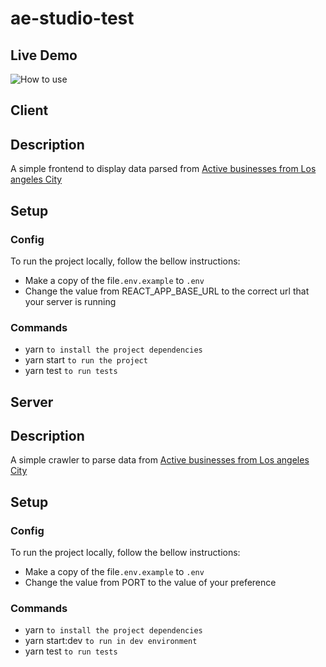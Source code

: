 # ae-studio-test

## Live Demo

![How to use](/assets/live-demo.gif)

## Client

## Description

A simple frontend to display data parsed from [Active businesses from Los angeles City](https://data.lacity.org/A-Prosperous-City/Listing-of-Active-Businesses/6rrh-rzua)


## Setup

### Config
To run the project locally, follow the bellow instructions:
  - Make a copy of the file`.env.example` to `.env`
  - Change the value from REACT_APP_BASE_URL to the correct url that your server is running
  
### Commands
 - yarn `to install the project dependencies`
 - yarn start `to run the project`
 - yarn test `to run tests`
 
## Server

## Description

A simple crawler to parse data from [Active businesses from Los angeles City](https://data.lacity.org/A-Prosperous-City/Listing-of-Active-Businesses/6rrh-rzua)


## Setup

### Config
To run the project locally, follow the bellow instructions:
  - Make a copy of the file`.env.example` to `.env`
  - Change the value from PORT to the value of your preference
  
### Commands
 - yarn `to install the project dependencies`
 - yarn start:dev `to run in dev environment`
 - yarn test `to run tests`